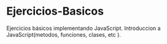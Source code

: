 # Ejercicios-Basicos
Ejercicios básicos implementando JavaScript.
Introduccion a JavaScript(metodos, funciones, clases, etc ).
 
